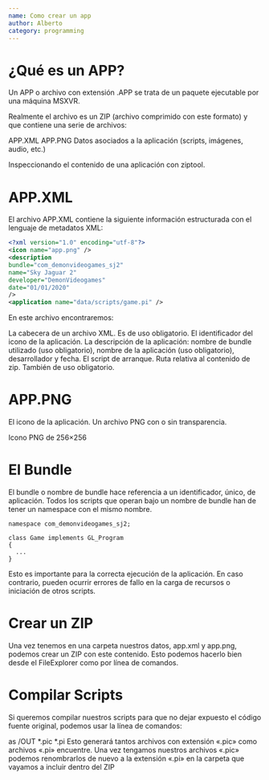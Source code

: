 ```yaml
---
name: Como crear un app
author: Alberto
category: programming
---
```

# ¿Qué es un APP?
Un APP o archivo con extensión .APP se trata de un paquete ejecutable por una máquina MSXVR.

Realmente el archivo es un ZIP (archivo comprimido con este formato) y que contiene una serie de archivos:

APP.XML
APP.PNG
Datos asociados a la aplicación (scripts, imágenes, audio, etc.)

Inspeccionando el contenido de una aplicación con ziptool.

# APP.XML
El archivo APP.XML contiene la siguiente información estructurada con el lenguaje de metadatos XML:

```xml
<?xml version="1.0" encoding="utf-8"?>
<icon name="app.png" />
<description 
bundle="com_demonvideogames_sj2"
name="Sky Jaguar 2"
developer="DemonVideogames"
date="01/01/2020" 
/>
<application name="data/scripts/game.pi" />
```

En este archivo encontraremos:

La cabecera de un archivo XML. Es de uso obligatorio.
El identificador del icono de la aplicación.
La descripción de la aplicación: nombre de bundle utilizado (uso obligatorio), nombre de la aplicación (uso obligatorio), desarrollador y fecha.
El script de arranque. Ruta relativa al contenido de zip. También de uso obligatorio.

# APP.PNG
El icono de la aplicación. Un archivo PNG con o sin transparencia.


Icono PNG de 256×256

# El Bundle
El bundle o nombre de bundle hace referencia a un identificador, único, de aplicación. Todos los scripts que operan bajo un nombre de bundle han de tener un namespace con el mismo nombre.

```
namespace com_demonvideogames_sj2;

class Game implements GL_Program
{
  ...
}
```

Esto es importante para la correcta ejecución de la aplicación. En caso contrario, pueden ocurrir errores de fallo en la carga de recursos o iniciación de otros scripts.

# Crear un ZIP
Una vez tenemos en una carpeta nuestros datos, app.xml y app.png, podemos crear un ZIP con este contenido. Esto podemos hacerlo bien desde el FileExplorer como por línea de comandos.

# Compilar Scripts
Si queremos compilar nuestros scripts para que no dejar expuesto el código fuente original, podemos usar la línea de comandos:

as /OUT *.pic *.pi
Esto generará tantos archivos con extensión «.pic» como archivos «.pi» encuentre. Una vez tengamos nuestros archivos «.pic» podemos renombrarlos de nuevo a la extensión «.pi» en la carpeta que vayamos a incluir dentro del ZIP